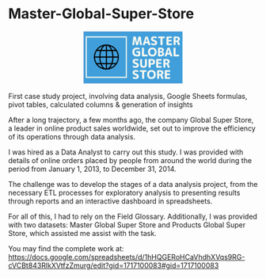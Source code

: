 # Master-Global-Super-Store

<div align="center">
  <img src="https://github.com/MLopezCastro/Master-Global-Super-Store/blob/main/logo.png?raw=true" alt="Master Global Super Store Logo" width="200">
</div>

First case study project, involving data analysis, Google Sheets formulas, pivot tables, calculated columns &amp; generation of insights

After a long trajectory, a few months ago, the company Global Super Store, a leader in online product sales worldwide, set out to improve the efficiency of its operations through data analysis.

I was hired as a Data Analyst to carry out this study. I was provided with details of online orders placed by people from around the world during the period from January 1, 2013, to December 31, 2014.

The challenge was to develop the stages of a data analysis project, from the necessary ETL processes for exploratory analysis to presenting results through reports and an interactive dashboard in spreadsheets.

For all of this, I had to rely on the Field Glossary. Additionally, I was provided with two datasets: Master Global Super Store and Products Global Super Store, which assisted me assist with the task.

You may find the complete work at: https://docs.google.com/spreadsheets/d/1hHQGERoHCaVhdhXVqs9RG-cVCBt843RlkXVtfzZmurg/edit?gid=1717100083#gid=1717100083

